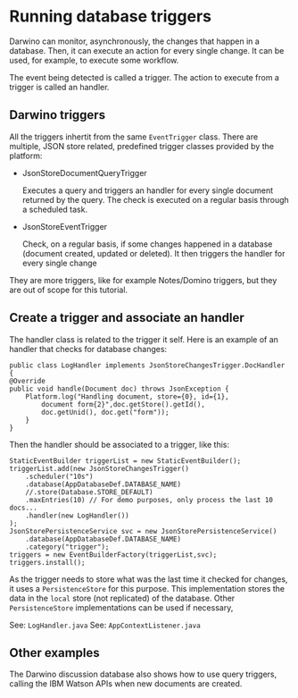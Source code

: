 # Running database triggers

Darwino can monitor, asynchronously, the changes that happen in a database. Then, it can execute an action for every single change. It can be used, for example, to execute some workflow.

The event being detected is called a trigger. The action to execute from a trigger is called an handler.

## Darwino triggers
All the triggers inhertit from the same `EventTrigger` class. There are multiple, JSON store related, predefined trigger classes provided by the platform:

- JsonStoreDocumentQueryTrigger

  Executes a query and triggers an handler for every single document returned by the query. The check is executed on a regular basis through a scheduled task.
- JsonStoreEventTrigger

  Check, on a regular basis, if some changes happened in a database (document created, updated or deleted). It then triggers the handler for every single change

They are more triggers, like for example Notes/Domino triggers, but they are out of scope for this tutorial.

## Create a trigger and associate an handler

The handler class is related to the trigger it self. Here is an example of an handler that checks for database changes:

    public class LogHandler implements JsonStoreChangesTrigger.DocHandler {
	@Override
	public void handle(Document doc) throws JsonException {
	    Platform.log("Handling document, store={0}, id={1},
	        document form{2}",doc.getStore().getId(),
	        doc.getUnid(), doc.get("form"));
        }
    }

Then the handler should be associated to a trigger, like this:

    StaticEventBuilder triggerList = new StaticEventBuilder();
    triggerList.add(new JsonStoreChangesTrigger()
        .scheduler("10s")
        .database(AppDatabaseDef.DATABASE_NAME)
        //.store(Database.STORE_DEFAULT)
        .maxEntries(10) // For demo purposes, only process the last 10 docs...
        .handler(new LogHandler())
    );		
    JsonStorePersistenceService svc = new JsonStorePersistenceService()
        .database(AppDatabaseDef.DATABASE_NAME)
        .category("trigger");
    triggers = new EventBuilderFactory(triggerList,svc);
    triggers.install();

As the trigger needs to store what was the last time it checked for changes, it uses a `PersistenceStore` for this purpose. This implementation stores the data in the `local` store (not replicated) of the database. Other `PersistenceStore` implementations can be used if necessary,

See: `LogHandler.java`
See: `AppContextListener.java`

## Other examples
The Darwino discussion database also shows how to use query triggers, calling the IBM Watson APIs when new documents are created.